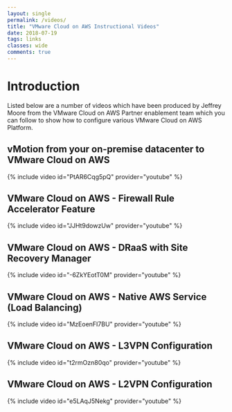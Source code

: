 ```yaml
---
layout: single
permalink: /videos/
title: "VMware Cloud on AWS Instructional Videos"
date: 2018-07-19
tags: links
classes: wide
comments: true
---
```

# Introduction

Listed below are a number of videos which have been produced by Jeffrey Moore from the VMware Cloud on AWS Partner enablement team which you can follow to show how to configure various VMware Cloud on AWS Platform.

## vMotion from your on-premise datacenter to VMware Cloud on AWS

{% include video id="PtAR6Cqg5pQ" provider="youtube" %}

## VMware Cloud on AWS - Firewall Rule Accelerator Feature

{% include video id="JJHt9dowzUw" provider="youtube" %}

## VMware Cloud on AWS - DRaaS with Site Recovery Manager

{% include video id="-6ZkYEotT0M" provider="youtube" %}

## VMware Cloud on AWS - Native AWS Service (Load Balancing)

{% include video id="MzEoenFI7BU" provider="youtube" %}

## VMware Cloud on AWS - L3VPN Configuration

{% include video id="t2rmOzn80qo" provider="youtube" %}

## VMware Cloud on AWS - L2VPN Configuration

{% include video id="e5LAqJ5Nekg" provider="youtube" %}